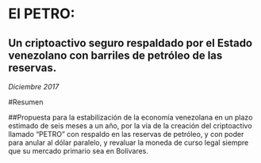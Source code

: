 # El PETRO:
## Un criptoactivo seguro respaldado por el Estado venezolano con barriles de petróleo de las reservas.

_Diciembre 2017_

#Resumen

##Propuesta para la estabilización de la economía venezolana en un plazo estimado de seis meses a un año, por la vía de la creación del criptoactivo llamado “PETRO” con respaldo en las reservas de petróleo, y con poder para anular al dólar paralelo, y revaluar la moneda de curso legal siempre que su mercado primario sea en Bolívares.
